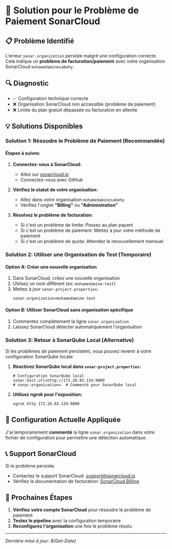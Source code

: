 # 🚨 Solution pour le Problème de Paiement SonarCloud

## 📋 **Problème Identifié**
L'erreur `sonar.organization` persiste malgré une configuration correcte. Cela indique un **problème de facturation/paiement** avec votre organisation SonarCloud `mohamedaminesabehy`.

## 🔍 **Diagnostic**
- ✅ Configuration technique correcte
- ❌ Organisation SonarCloud non accessible (problème de paiement)
- ❌ Limite du plan gratuit dépassée ou facturation en attente

## 💡 **Solutions Disponibles**

### **Solution 1: Résoudre le Problème de Paiement (Recommandée)**

#### **Étapes à suivre:**
1. **Connectez-vous à SonarCloud:**
   - Allez sur [sonarcloud.io](https://sonarcloud.io)
   - Connectez-vous avec GitHub

2. **Vérifiez le statut de votre organisation:**
   - Allez dans votre organisation `mohamedaminesabehy`
   - Vérifiez l'onglet **"Billing"** ou **"Administration"**

3. **Résolvez le problème de facturation:**
   - Si c'est un problème de limite: Passez au plan payant
   - Si c'est un problème de paiement: Mettez à jour votre méthode de paiement
   - Si c'est un problème de quota: Attendez le renouvellement mensuel

### **Solution 2: Utiliser une Organisation de Test (Temporaire)**

#### **Option A: Créer une nouvelle organisation**
1. Dans SonarCloud, créez une nouvelle organisation
2. Utilisez un nom différent (ex: `mohamedamine-test`)
3. Mettez à jour `sonar-project.properties`:
   ```properties
   sonar.organization=mohamedamine-test
   ```

#### **Option B: Utiliser SonarCloud sans organisation spécifique**
1. Commentez complètement la ligne `sonar.organization`
2. Laissez SonarCloud détecter automatiquement l'organisation

### **Solution 3: Retour à SonarQube Local (Alternative)**

Si les problèmes de paiement persistent, vous pouvez revenir à votre configuration SonarQube locale:

1. **Réactivez SonarQube local dans `sonar-project.properties`:**
   ```properties
   # Configuration SonarQube local
   sonar.host.url=http://172.28.83.134:9000
   # sonar.organization=  # Commenté pour SonarQube local
   ```

2. **Utilisez ngrok pour l'exposition:**
   ```bash
   ngrok http 172.28.83.134:9000
   ```

## 🎯 **Configuration Actuelle Appliquée**

J'ai temporairement **commenté** la ligne `sonar.organization` dans votre fichier de configuration pour permettre une détection automatique.

## 📞 **Support SonarCloud**

Si le problème persiste:
- Contactez le support SonarCloud: [support@sonarcloud.io](mailto:support@sonarcloud.io)
- Vérifiez la documentation de facturation: [SonarCloud Billing](https://docs.sonarcloud.io/advanced-setup/billing/)

## 🚀 **Prochaines Étapes**

1. **Vérifiez votre compte SonarCloud** pour résoudre le problème de paiement
2. **Testez le pipeline** avec la configuration temporaire
3. **Reconfigurez l'organisation** une fois le problème résolu

---
*Dernière mise à jour: $(Get-Date)*